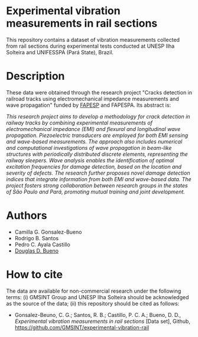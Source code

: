 # Experimental vibration measurements in rail sections
This repository contains a dataset of vibration measurements collected from rail sections during experimental tests conducted at UNESP Ilha Solteira and UNIFESSPA (Pará State), Brazil.

# Description
These data were obtained through the research project "Cracks detection in railroad tracks using electromechanical impedance measurements and wave propagation" funded by [FAPESP](https://bv.fapesp.br/en/auxilios/111731/cracks-detection-in-railroad-tracks-using-electromechanical-impedance-measurements-and-wave-propagat/) and FAPESPA. Its abstract is:

*This research project aims to develop a methodology for crack detection in railway tracks by combining experimental measurements of electromechanical impedance (EMI) and flexural and longitudinal wave propagation. Piezoelectric transducers are employed for both EMI sensing and wave-based measurements. The approach also includes numerical and computational investigations of wave propagation in beam-like structures with periodically distributed discrete elements, representing the railway sleepers. Wave analysis enables the identification of optimal excitation frequencies for damage detection, based on the location and severity of defects. The research further proposes novel damage detection indices that integrate information from both EMI and wave-based data. The project fosters strong collaboration between research groups in the states of São Paulo and Pará, promoting mutual training and joint development.*

# Authors
* Camilla G. Gonsalez-Bueno
* Rodrigo B. Santos
* Pedro C. Ayala Castillo
* [Douglas D. Bueno](https://feis.unesp.br/douglasbueno)

# How to cite
The data are available for non-commercial research under the following terms: (i) GMSINT Group and UNESP Ilha Solteira should be acknowledged as the source of the data; (ii) this repository should be cited as follows:

* Gonsalez-Beuno, C. G.; Santos, R. B.; Castillo, P. C. A.; Bueno, D. D., *Experimental vibration measurements in rail sections* [Data set], Github, https://github.com/GMSINT/experimental-vibration-rail
